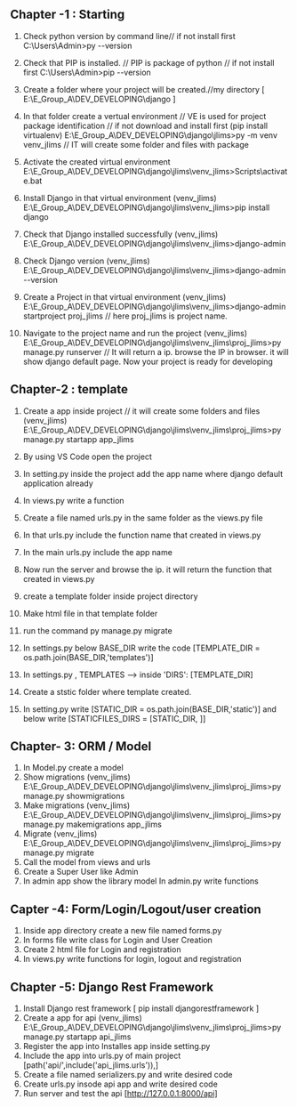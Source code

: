 Chapter -1 : Starting
--------------------------

1. Check python version by command line// if not install first
	C:\Users\Admin>py --version

2. Check that PIP is installed. // PIP is package of python // if not install first
	C:\Users\Admin>pip --version

3. Create a folder where your project will be created.//my directory [ E:\E_Group_A\DEV_DEVELOPING\django ]

4. In that folder create a vertual environment // VE is used for project package identification // if not download and install first (pip install virtualenv)
	E:\E_Group_A\DEV_DEVELOPING\django\jlims>py -m venv venv_jlims // IT will create some folder and files with package
	
5. Activate the created virtual environment
	E:\E_Group_A\DEV_DEVELOPING\django\jlims\venv_jlims>Scripts\activate.bat

6. Install Django in that virtual environment
	(venv_jlims) E:\E_Group_A\DEV_DEVELOPING\django\jlims\venv_jlims>pip install django

7. Check that Django installed successfully
	(venv_jlims) E:\E_Group_A\DEV_DEVELOPING\django\jlims\venv_jlims>django-admin
	
8. Check Django version
	(venv_jlims) E:\E_Group_A\DEV_DEVELOPING\django\jlims\venv_jlims>django-admin --version

9. Create a Project in that virtual environment
	(venv_jlims) E:\E_Group_A\DEV_DEVELOPING\django\jlims\venv_jlims>django-admin startproject proj_jlims // here proj_jlims is project name.

10. Navigate to the project name and run the project 
	(venv_jlims) E:\E_Group_A\DEV_DEVELOPING\django\jlims\venv_jlims\proj_jlims>py manage.py runserver // It will return a ip. browse the IP in browser. it will show django default page. Now your project is ready for developing

Chapter-2 : template
-----------------------
1. Create a app inside project // it will create some folders and files
	(venv_jlims) E:\E_Group_A\DEV_DEVELOPING\django\jlims\venv_jlims\proj_jlims>py manage.py startapp app_jlims

2. By using VS Code open the project

3. In setting.py inside the project add the app name where django default application already 

4. In views.py write a function

5. Create a file named urls.py in the same folder as the views.py file

6. In that urls.py include the function name that created in views.py

7. In the main urls.py include the app name

8. Now run the server and browse the ip. it will return the function that created in views.py

9. create a template folder inside project directory

10. Make html file in that template folder

11. run the command 
	py manage.py migrate

12. In settings.py below BASE_DIR write the code [TEMPLATE_DIR = os.path.join(BASE_DIR,'templates')]

13. In settings.py , TEMPLATES --> inside 'DIRS': [TEMPLATE_DIR]

14. Create a ststic folder where template created. 

15. In setting.py write [STATIC_DIR = os.path.join(BASE_DIR,'static')]  and below write [STATICFILES_DIRS = [STATIC_DIR, ]]

Chapter- 3: ORM / Model
---------------------
1. In Model.py create a model 
2. Show migrations
	(venv_jlims) E:\E_Group_A\DEV_DEVELOPING\django\jlims\venv_jlims\proj_jlims>py manage.py showmigrations
3. Make migrations
	(venv_jlims) E:\E_Group_A\DEV_DEVELOPING\django\jlims\venv_jlims\proj_jlims>py manage.py makemigrations app_jlims
4. Migrate
	(venv_jlims) E:\E_Group_A\DEV_DEVELOPING\django\jlims\venv_jlims\proj_jlims>py manage.py migrate
5. Call the model from views and urls
6. Create a Super User like Admin
7. In admin app show the library model
	In admin.py write functions

Capter -4: Form/Login/Logout/user creation
------------------------
1. Inside app directory create a new file named forms.py
2. In forms file write class for Login and User Creation
3. Create 2 html file for Login and registration
4. In views.py write functions for login, logout and registration

Chapter -5: Django Rest Framework
----------------------------
1. Install Django rest framework [ pip install djangorestframework ]
2. Create a app for api
	(venv_jlims) E:\E_Group_A\DEV_DEVELOPING\django\jlims\venv_jlims\proj_jlims>py manage.py startapp api_jlims
3. Register the app into Installes app inside setting.py
4. Include the app into urls.py of main project  [path('api/',include('api_jlims.urls')),]
5. Create a file named serializers.py and write desired code
6. Create urls.py insode api app and write desired code 
7. Run server and test the api [http://127.0.0.1:8000/api]
